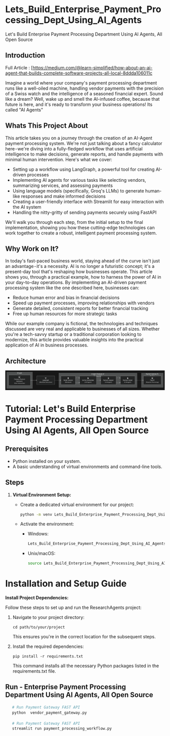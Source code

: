 # Lets_Build_Enterprise_Payment_Processing_Dept_Using_AI_Agents
Let's Build Enterprise Payment Processing Department Using AI Agents, All Open Source

## Introduction

Full Article : [https://medium.com/@learn-simplified/how-about-an-ai-agent-that-builds-complete-software-projects-all-local-8ddda106011c

Imagine a world where your company's payment processing department runs like a well-oiled machine, handling vendor payments with the precision of a Swiss watch and the intelligence of a seasoned financial expert. Sound like a dream? Well, wake up and smell the AI-infused coffee, because that future is here, and it's ready to transform your business operations! Its called "AI Agents"


## Whats This Project About

This article takes you on a journey through the creation of an AI-Agent payment processing system. We're not just talking about a fancy calculator here - we're diving into a fully-fledged workflow that uses artificial intelligence to make decisions, generate reports, and handle payments with minimal human intervention.
Here's what we cover:
 - Setting up a workflow using LangGraph, a powerful tool for creating AI-driven processes
 - Implementing AI agents for various tasks like selecting vendors, summarizing services, and assessing payments
 - Using language models (specifically, Groq's LLMs) to generate human-like responses and make informed decisions
 - Creating a user-friendly interface with Streamlit for easy interaction with the AI system
 - Handling the nitty-gritty of sending payments securely using FastAPI

We'll walk you through each step, from the initial setup to the final implementation, showing you how these cutting-edge technologies can work together to create a robust, intelligent payment processing system.

## Why Work on It?

In today's fast-paced business world, staying ahead of the curve isn't just an advantage - it's a necessity. AI is no longer a futuristic concept; it's a present-day tool that's reshaping how businesses operate. This article shows you, through a practical example, how to harness the power of AI in your day-to-day operations.
By implementing an AI-driven payment processing system like the one described here, businesses can:
 - Reduce human error and bias in financial decisions
 - Speed up payment processes, improving relationships with vendors
 - Generate detailed, consistent reports for better financial tracking
 - Free up human resources for more strategic tasks

While our example company is fictional, the technologies and techniques discussed are very real and applicable to businesses of all sizes. Whether you're a tech-savvy startup or a traditional corporation looking to modernize, this article provides valuable insights into the practical application of AI in business processes.


## Architecture
![Design Diagram](design_docs/design.png)


# Tutorial: Let's Build Enterprise Payment Processing Department Using AI Agents, All Open Source

## Prerequisites
- Python installed on your system.
- A basic understanding of virtual environments and command-line tools.

## Steps

1. **Virtual Environment Setup:**
   - Create a dedicated virtual environment for our project:
   
     ```bash
     python -m venv Lets_Build_Enterprise_Payment_Processing_Dept_Using_AI_Agents
     ```
   - Activate the environment:
   
     - Windows:
       ```bash
       Lets_Build_Enterprise_Payment_Processing_Dept_Using_AI_Agents\Scripts\activate
       ```
     - Unix/macOS:
       ```bash
       source Lets_Build_Enterprise_Payment_Processing_Dept_Using_AI_Agents/bin/activate
       ```
   
# Installation and Setup Guide

**Install Project Dependencies:**

Follow these steps to set up and run the ResearchAgents project:

1. Navigate to your project directory:
   ```
   cd path/to/your/project
   ```
   This ensures you're in the correct location for the subsequent steps.

2. Install the required dependencies:
   ```
   pip install -r requirements.txt
   ```
   This command installs all the necessary Python packages listed in the requirements.txt file.


## Run - Enterprise Payment Processing Department Using AI Agents, All Open Source

   ```bash 
      # Run Payment Gateway FAST API
      python  vendor_payment_gateway.py
      
      # Run Payment Gateway FAST API
      streamlit run payment_processing_workflow.py
      
   ```







